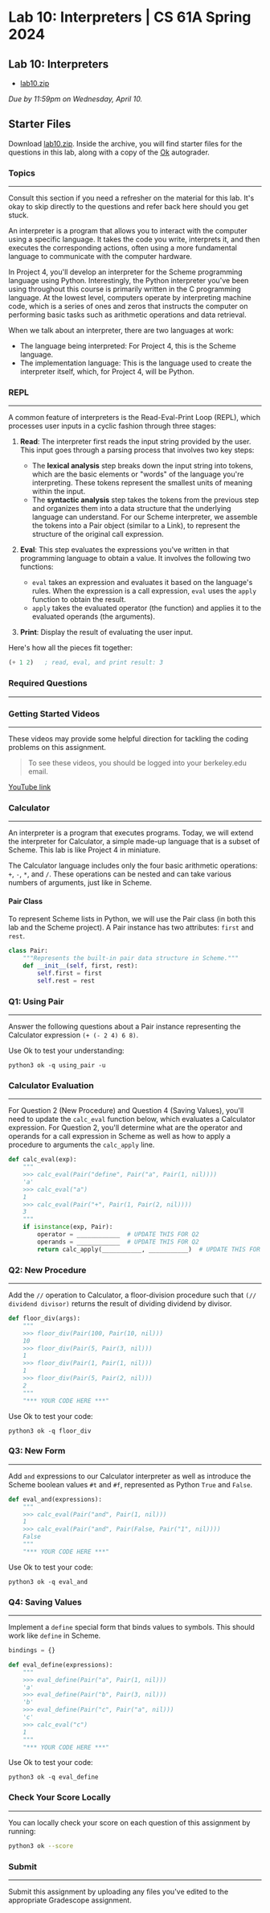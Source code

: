 Lab 10: Interpreters | CS 61A Spring 2024
========================================

Lab 10: Interpreters[​](https://www.learncs.site/docs/curriculum-resource/cs61a/lab/lab10 "Direct link to Lab 10: Interpreters")
-------------------------------------------------------------------------------------------------

*   [lab10.zip](https://www.learncs.site/assets/files/lab10.zip)

_Due by 11:59pm on Wednesday, April 10._

Starter Files[​](https://www.learncs.site/docs/curriculum-resource/cs61a/lab/lab10#starter-files "Direct link to Starter Files")
-------------------------------------------------------------------------------------------------

Download [lab10.zip](https://www.learncs.site/assets/files/lab10.zip). Inside the archive, you will find starter files for the questions in this lab, along with a copy of the [Ok](https://cs61a.org//lab/lab10/ok) autograder.

### Topics[​](https://www.learncs.site/docs/curriculum-resource/cs61a/lab/lab10#topics "Direct link to Topics")
------------------------------------------------------------------------------------------------

Consult this section if you need a refresher on the material for this lab. It's okay to skip directly to the questions and refer back here should you get stuck.

An interpreter is a program that allows you to interact with the computer using a specific language. It takes the code you write, interprets it, and then executes the corresponding actions, often using a more fundamental language to communicate with the computer hardware.

In Project 4, you'll develop an interpreter for the Scheme programming language using Python. Interestingly, the Python interpreter you've been using throughout this course is primarily written in the C programming language. At the lowest level, computers operate by interpreting machine code, which is a series of ones and zeros that instructs the computer on performing basic tasks such as arithmetic operations and data retrieval.

When we talk about an interpreter, there are two languages at work:

- The language being interpreted: For Project 4, this is the Scheme language.
- The implementation language: This is the language used to create the interpreter itself, which, for Project 4, will be Python.

### REPL[​](https://www.learncs.site/docs/curriculum-resource/cs61a/lab/lab10#repl "Direct link to REPL")
----------------------------------------------------------------------------------------------------

A common feature of interpreters is the Read-Eval-Print Loop (REPL), which processes user inputs in a cyclic fashion through three stages:

1. **Read**: The interpreter first reads the input string provided by the user. This input goes through a parsing process that involves two key steps:

    - The **lexical analysis** step breaks down the input string into tokens, which are the basic elements or "words" of the language you're interpreting. These tokens represent the smallest units of meaning within the input.
    - The **syntactic analysis** step takes the tokens from the previous step and organizes them into a data structure that the underlying language can understand. For our Scheme interpreter, we assemble the tokens into a Pair object (similar to a Link), to represent the structure of the original call expression.

2. **Eval**: This step evaluates the expressions you've written in that programming language to obtain a value. It involves the following two functions:

    - `eval` takes an expression and evaluates it based on the language's rules. When the expression is a call expression, `eval` uses the `apply` function to obtain the result. 
    - `apply` takes the evaluated operator (the function) and applies it to the evaluated operands (the arguments). 

3. **Print**: Display the result of evaluating the user input.

Here's how all the pieces fit together:

```scheme
(+ 1 2)   ; read, eval, and print result: 3
```

### Required Questions[​](https://www.learncs.site/docs/curriculum-resource/cs61a/lab/lab10#required-questions "Direct link to Required Questions")
------------------------------------------------------------------------------------------------------------

### Getting Started Videos[​](https://www.learncs.site/docs/curriculum-resource/cs61a/lab/lab10#getting-started-videos "Direct link to Getting Started Videos")
-------------------------------------------------------------------------------------------------------

These videos may provide some helpful direction for tackling the coding problems on this assignment.

> To see these videos, you should be logged into your berkeley.edu email.

[YouTube link](https://youtu.be/playlist?list=PLx38hZJ5RLZdwIF0I28zXMYAvd-BQ2nWY)

### Calculator[​](https://www.learncs.site/docs/curriculum-resource/cs61a/lab/lab10#calculator "Direct link to Calculator")
------------------------------------------------------------------------------------------------------------

An interpreter is a program that executes programs. Today, we will extend the interpreter for Calculator, a simple made-up language that is a subset of Scheme. This lab is like Project 4 in miniature.

The Calculator language includes only the four basic arithmetic operations: `+`, `-`, `*`, and `/`. These operations can be nested and can take various numbers of arguments, just like in Scheme.

#### Pair Class
To represent Scheme lists in Python, we will use the Pair class (in both this lab and the Scheme project). A Pair instance has two attributes: `first` and `rest`. 

```python
class Pair:
    """Represents the built-in pair data structure in Scheme."""
    def __init__(self, first, rest):
        self.first = first
        self.rest = rest
```

### Q1: Using Pair[​](https://www.learncs.site/docs/curriculum-resource/cs61a/lab/lab10#q1-using-pair "Direct link to Q1: Using Pair")
------------------------------------------------------------------------------------------------------

Answer the following questions about a Pair instance representing the Calculator expression `(+ (- 2 4) 6 8)`.

Use Ok to test your understanding:

    python3 ok -q using_pair -u

### Calculator Evaluation[​](https://www.learncs.site/docs/curriculum-resource/cs61a/lab/lab10#calculator-evaluation "Direct link to Calculator Evaluation")
--------------------------------------------------------------------------------------------------------

For Question 2 (New Procedure) and Question 4 (Saving Values), you'll need to update the `calc_eval` function below, which evaluates a Calculator expression. For Question 2, you'll determine what are the operator and operands for a call expression in Scheme as well as how to apply a procedure to arguments the `calc_apply` line.

```python
def calc_eval(exp):
    """
    >>> calc_eval(Pair("define", Pair("a", Pair(1, nil))))
    'a'
    >>> calc_eval("a")
    1
    >>> calc_eval(Pair("+", Pair(1, Pair(2, nil))))
    3
    """
    if isinstance(exp, Pair):
        operator = ____________  # UPDATE THIS FOR Q2
        operands = ____________  # UPDATE THIS FOR Q2
        return calc_apply(___________, ___________)  # UPDATE THIS FOR Q2
```

### Q2: New Procedure[​](https://www.learncs.site/docs/curriculum-resource/cs61a/lab/lab10#q2-new-procedure "Direct link to Q2: New Procedure")
---------------------------------------------------------------------------------------------------------

Add the `//` operation to Calculator, a floor-division procedure such that `(// dividend divisor)` returns the result of dividing dividend by divisor.

```python
def floor_div(args):
    """
    >>> floor_div(Pair(100, Pair(10, nil)))
    10
    >>> floor_div(Pair(5, Pair(3, nil)))
    1
    >>> floor_div(Pair(1, Pair(1, nil)))
    1
    >>> floor_div(Pair(5, Pair(2, nil)))
    2
    """
    "*** YOUR CODE HERE ***"
```

Use Ok to test your code:

    python3 ok -q floor_div

### Q3: New Form[​](https://www.learncs.site/docs/curriculum-resource/cs61a/lab/lab10#q3-new-form "Direct link to Q3: New Form")
-------------------------------------------------------------------------------------------------------

Add `and` expressions to our Calculator interpreter as well as introduce the Scheme boolean values `#t` and `#f`, represented as Python `True` and `False`.

```python
def eval_and(expressions):
    """
    >>> calc_eval(Pair("and", Pair(1, nil)))
    1
    >>> calc_eval(Pair("and", Pair(False, Pair("1", nil))))
    False
    """
    "*** YOUR CODE HERE ***"
```

Use Ok to test your code:

    python3 ok -q eval_and

### Q4: Saving Values[​](https://www.learncs.site/docs/curriculum-resource/cs61a/lab/lab10#q4-saving-values "Direct link to Q4: Saving Values")
-------------------------------------------------------------------------------------------------------

Implement a `define` special form that binds values to symbols. This should work like `define` in Scheme.

```python
bindings = {}

def eval_define(expressions):
    """
    >>> eval_define(Pair("a", Pair(1, nil)))
    'a'
    >>> eval_define(Pair("b", Pair(3, nil)))
    'b'
    >>> eval_define(Pair("c", Pair("a", nil)))
    'c'
    >>> calc_eval("c")
    1
    """
    "*** YOUR CODE HERE ***"
```

Use Ok to test your code:

    python3 ok -q eval_define

### Check Your Score Locally[​](https://www.learncs.site/docs/curriculum-resource/cs61a/lab/lab10#check-your-score-locally "Direct link to Check Your Score Locally")
-------------------------------------------------------------------------------------------------------------------

You can locally check your score on each question of this assignment by running:

```bash
python3 ok --score
```

### Submit
-------------------------------------------------------------------------------------------------------------

Submit this assignment by uploading any files you've edited to the appropriate Gradescope assignment.

